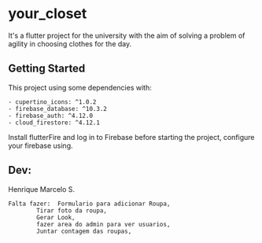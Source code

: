 # your_closet

It's a flutter project for the university with the aim of solving a problem of agility in choosing clothes for the day.

## Getting Started

This project using some dependencies with:

    - cupertino_icons: ^1.0.2
    - firebase_database: ^10.3.2
    - firebase_auth: ^4.12.0
    - cloud_firestore: ^4.12.1

Install flutterFire and log in to Firebase before starting the project, configure your firebase using.

## Dev:
Henrique Marcelo S.
    
    Falta fazer:  Formulario para adicionar Roupa,
            Tirar foto da roupa,
            Gerar Look,
            fazer area do admin para ver usuarios,
            Juntar contagem das roupas,
